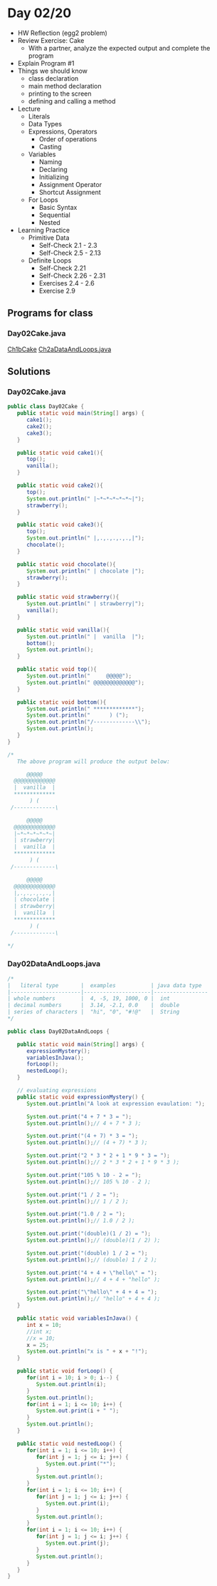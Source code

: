# Day 02/20

+ HW Reflection (egg2 problem)
+ Review Exercise: Cake
  - With a partner, analyze the expected output and complete the program
+ Explain Program \#1
+ Things we should know
  - class declaration
  - main method declaration
  - printing to the screen
  - defining and calling a method
+ Lecture
  - Literals
  - Data Types
  - Expressions, Operators
    - Order of operations
    - Casting
  - Variables
    - Naming
    - Declaring
    - Initializing
    - Assignment Operator
    - Shortcut Assignment
  - For Loops
    - Basic Syntax
    - Sequential
    - Nested
+ Learning Practice
  - Primitive Data
    - Self-Check 2.1 - 2.3
    - Self-Check 2.5 - 2.13
  - Definite Loops
    - Self-Check 2.21
    - Self-Check 2.26 - 2.31
    - Exercises 2.4 - 2.6
    - Exercise 2.9

## Programs for class

### Day02Cake.java
[Ch1bCake](https://github.com/sudocrystal/CS141-InteractiveLectures/blob/main/Ch1bCake.java) 
[Ch2aDataAndLoops.java](https://github.com/sudocrystal/CS141-InteractiveLectures/blob/main/Ch2aDataAndLoops.java)

## Solutions

### Day02Cake.java
```java
public class Day02Cake {
   public static void main(String[] args) {
      cake1();
      cake2();
      cake3();
   }

   public static void cake1(){
      top();
      vanilla();
   }

   public static void cake2(){
      top();
      System.out.println(" |~*~*~*~*~*~|");
      strawberry();
   }

   public static void cake3(){
      top();
      System.out.println(" |,.,.,.,.,.,|");
      chocolate();
   }

   public static void chocolate(){
      System.out.println(" | chocolate |");
      strawberry();
   }

   public static void strawberry(){
      System.out.println(" | strawberry|");
      vanilla();
   }

   public static void vanilla(){
      System.out.println(" |  vanilla  |");
      bottom();
      System.out.println();
   }

   public static void top(){
      System.out.println("     @@@@@");
      System.out.println(" @@@@@@@@@@@@@");
   }

   public static void bottom(){
      System.out.println(" *************");
      System.out.println("      ) (");
      System.out.println("/-------------\\");
      System.out.println();
   }
}

/*
   The above program will produce the output below:

      @@@@@
  @@@@@@@@@@@@@
  |  vanilla  |
  *************
       ) (
 /-------------\

      @@@@@
  @@@@@@@@@@@@@
  |~*~*~*~*~*~|
  | strawberry|
  |  vanilla  |
  *************
       ) (
 /-------------\

      @@@@@
  @@@@@@@@@@@@@
  |,.,.,.,.,.,|
  | chocolate |
  | strawberry|
  |  vanilla  |
  *************
       ) (
 /-------------\

*/
```

### Day02DataAndLoops.java
```java
/*
|   literal type       |  examples           | java data type
|----------------------|---------------------|-----------------
| whole numbers        |  4, -5, 19, 1000, 0 |  int
| decimal numbers      |  3.14, -2.1, 0.0    |  double
| series of characters |  "hi", "0", "#!@"   |  String
*/

public class Day02DataAndLoops {

   public static void main(String[] args) {
      expressionMystery();
      variablesInJava();
      forLoop();
      nestedLoop();
   }

   // evaluating expressions
   public static void expressionMystery() {
      System.out.println("A look at expression evaulation: ");

      System.out.print("4 + 7 * 3 = ");
      System.out.println();// 4 + 7 * 3 );

      System.out.print("(4 + 7) * 3 = ");
      System.out.println();// (4 + 7) * 3 );

      System.out.print("2 * 3 * 2 + 1 * 9 * 3 = ");
      System.out.println();// 2 * 3 * 2 + 1 * 9 * 3 );

      System.out.print("105 % 10 - 2 = ");
      System.out.println();// 105 % 10 - 2 );

      System.out.print("1 / 2 = ");
      System.out.println();// 1 / 2 );

      System.out.print("1.0 / 2 = ");
      System.out.println();// 1.0 / 2 );

      System.out.print("(double)(1 / 2) = ");
      System.out.println();// (double)(1 / 2) );

      System.out.print("(double) 1 / 2 = ");
      System.out.println();// (double) 1 / 2 );

      System.out.print("4 + 4 + \"hello\" = ");
      System.out.println();// 4 + 4 + "hello" );

      System.out.print("\"hello\" + 4 + 4 = ");
      System.out.println();// "hello" + 4 + 4 );
   }

   public static void variablesInJava() {
      int x = 10;
      //int x;
      //x = 10;
      x = 25;
      System.out.println("x is " + x + "!");
   }

   public static void forLoop() {
      for(int i = 10; i > 0; i--) {
         System.out.println(i);
      }
      System.out.println();
      for(int i = 1; i <= 10; i++) {
         System.out.print(i + " ");
      }
      System.out.println();
   }

   public static void nestedLoop() {
      for(int i = 1; i <= 10; i++) {
         for(int j = 1; j <= i; j++) {
            System.out.print("*");
         }
         System.out.println();
      }
      for(int i = 1; i <= 10; i++) {
         for(int j = 1; j <= i; j++) {
            System.out.print(i);
         }
         System.out.println();
      }
      for(int i = 1; i <= 10; i++) {
         for(int j = 1; j <= i; j++) {
            System.out.print(j);
         }
         System.out.println();
      }
   }
}
```
